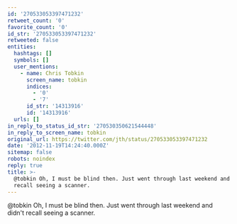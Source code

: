 ```yaml
---
id: '270533053397471232'
retweet_count: '0'
favorite_count: '0'
id_str: '270533053397471232'
retweeted: false
entities:
  hashtags: []
  symbols: []
  user_mentions:
    - name: Chris Tobkin
      screen_name: tobkin
      indices:
        - '0'
        - '7'
      id_str: '14313916'
      id: '14313916'
  urls: []
in_reply_to_status_id_str: '270530350621544448'
in_reply_to_screen_name: tobkin
original_url: https://twitter.com/jth/status/270533053397471232
date: '2012-11-19T14:24:40.000Z'
sitemap: false
robots: noindex
reply: true
title: >-
  @tobkin Oh, I must be blind then. Just went through last weekend and didn't
  recall seeing a scanner.
---
```


@tobkin Oh, I must be blind then. Just went through last weekend and didn't recall seeing a scanner.